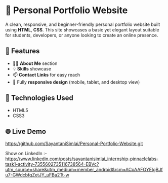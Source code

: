 # 💼 Personal Portfolio Website

A clean, responsive, and beginner-friendly personal portfolio website built using **HTML**, **CSS**. This site showcases a basic yet elegant layout suitable for students, developers, or anyone looking to create an online presence.

## 📌 Features

- 🧑‍💼 **About Me** section
- 💡 **Skills** showcase
- 📫 **Contact Links** for easy reach
- 📱 Fully **responsive design** (mobile, tablet, and desktop view)

## 🚀 Technologies Used

- HTML5
- CSS3

## 🌐 Live Demo

https://github.com/SayantaniSimlai/Personal-Portfolio-Website.git

Show on LinkedIn :- https://www.linkedin.com/posts/sayantanisimlai_internship-pinnaclelabs-task1-activity-7355602735116738564-EBVc?utm_source=share&utm_medium=member_android&rcm=ACoAAFOYElgBJfu7-GWdcbfqZetJY_uFBa2Tt-w



